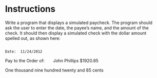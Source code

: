 # Instructions  

Write a program that displays a simulated paycheck. The program should ask the user to enter the date, the payee’s name, and the amount of the check. It should then display a simulated check with the dollar amount spelled out, as shown here:


                                                                          Date:  11/24/2012




Pay to the Order of:  John Phillips                                      $1920.85

One thousand nine hundred twenty and 85 cents






